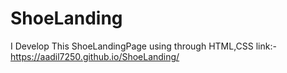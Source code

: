 # ShoeLanding
I Develop This ShoeLandingPage using through HTML,CSS
link:- https://aadil7250.github.io/ShoeLanding/
